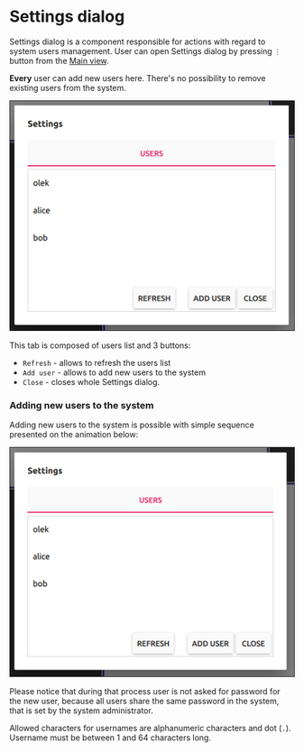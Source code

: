 # Settings dialog

Settings dialog is a component responsible for actions with regard to system users management. User can open Settings dialog by pressing `⋮` button from the [Main view](../main_view/README.md).


__Every__ user can add new users here. There's no possibility to remove existing users from the system.

<p align="center">
  <img src="static/settings_dialog_users_tab.png" border=1>
</p>

This tab is composed of users list and 3 buttons:
- `Refresh` - allows to refresh the users list
- `Add user` - allows to add new users to the system
- `Close` - closes whole Settings dialog.

### Adding new users to the system

Adding new users to the system is possible with simple sequence presented on the animation below:

<p align="center">
  <img src="static/settings_dialog_adding_users.gif" border=1>
</p>

Please notice that during that process user is not asked for password for the new user, because all users share the same password in the system, that is set by the system administrator.

Allowed characters for usernames are alphanumeric characters and dot (`.`). Username must be between 1 and 64 characters long.
